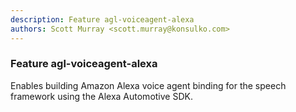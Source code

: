 ```yaml
---
description: Feature agl-voiceagent-alexa
authors: Scott Murray <scott.murray@konsulko.com>
---
```


### Feature agl-voiceagent-alexa

Enables building Amazon Alexa voice agent binding for the speech framework using the Alexa Automotive SDK.
